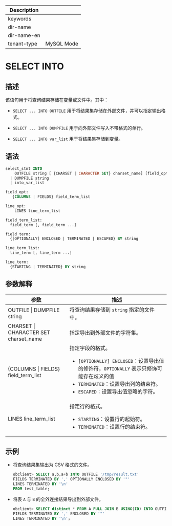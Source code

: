 | Description   |                 |
|---------------|-----------------|
| keywords      |                 |
| dir-name      |                 |
| dir-name-en   |                 |
| tenant-type   | MySQL Mode      |

# SELECT INTO

## 描述

该语句用于将查询结果存储在变量或文件中。其中：

* `SELECT ... INTO OUTFILE` 用于将结果集存储在外部文件，并可以指定输出格式。

* `SELECT ... INTO DUMPFILE` 用于向外部文件写入不带格式的单行。

* `SELECT ... INTO var_list` 用于将结果集存储到变量。

## 语法

```sql
select_stmt INTO
    OUTFILE string [ {CHARSET | CHARACTER SET} charset_name] [field_opt] [line_opt]
  | DUMPFILE string
  | into_var_list

field_opt:
   {COLUMNS | FIELDS} field_term_list

line_opt:
    LINES line_term_list

field_term_list:
  field_term [, field_term ...]

field_term:
  {[OPTIONALLY] ENCLOSED | TERMINATED | ESCAPED} BY string

line_term_list:
  line_term [, line_term ...]

line_term:
  {STARTING | TERMINATED} BY string
```

## 参数解释

|                  参数                   |                                                                                                                                  描述                                                                                                                                  |
|---------------------------------------|----------------------------------------------------------------------------------------------------------------------------------------------------------------------------------------------------------------------------------------------------------------------|
| OUTFILE \| DUMPFILE string            | 将查询结果存储到 `string` 指定的文件中。                                                                                                                                                                                                                                            |
| CHARSET \| CHARACTER SET charset_name | 指定导出到外部文件的字符集。                                                                                                                                                                                                                                                       |
| {COLUMNS \| FIELDS} field_term_list   | 指定字段的格式。 <ul><li> `[OPTIONALLY] ENCLOSED`：设置导出值的修饰符，`OPTIONALLY` 表示只修饰可能存在歧义的值    </li><li> `TERMINATED`：设置导出列的结束符。   </li><li> `ESCAPED`：设置导出值忽略的字符。</li></ul>    |
| LINES line_term_list                  | 指定行的格式。 <ul><li> `STARTING`：设置行的起始符。    </li><li> `TERMINATED`：设置行的结束符。 </li></ul>                                                                                                          |

## 示例

* 将查询结果集输出为 CSV 格式的文件。

  ```sql
  obclient> SELECT a,b,a+b INTO OUTFILE '/tmp/result.txt'
  FIELDS TERMINATED BY ',' OPTIONALLY ENCLOSED BY '"'
  LINES TERMINATED BY '\n'
  FROM test_table;
  ```

* 将表 `A` 与 `B` 的全外连接结果导出到外部文件。

  ```sql
  obclient> SELECT distinct * FROM A FULL JOIN B USING(ID) INTO OUTFILE 'test.sql'
  FIELDS TERMINATED BY ',' ENCLOSED BY '"'
  LINES TERMINATED BY '\n';
  ```
